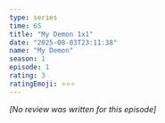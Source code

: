 ```yaml
---
type: series
time: 65
title: "My Demon 1x1"
date: "2025-08-03T23:11:38"
name: "My Demon"
season: 1
episode: 1
rating: 3
ratingEmoji: ⭐️⭐️⭐️
---
```


*[No review was written for this episode]*
